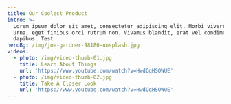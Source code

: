 ```yaml
---
title: Our Coolest Product
intro: >-
  Lorem ipsum dolor sit amet, consectetur adipiscing elit. Morbi viverra sodales
  urna, eget finibus orci rutrum non. Vivamus blandit, erat vel condimentum
  dapibus. Test
heroBg: /img/joe-gardner-98180-unsplash.jpg
videos:
  - photo: /img/video-thumb-01.jpg
    title: Learn About Things
    url: 'https://www.youtube.com/watch?v=HwdCqHSOWUE'
  - photo: /img/video-thumb-02.jpg
    title: Take A Closer Look
    url: 'https://www.youtube.com/watch?v=HwdCqHSOWUE'
---
```


